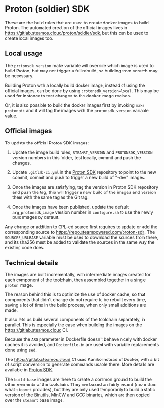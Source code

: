 Proton (soldier) SDK
====================

These are the build rules that are used to create docker images to build
Proton. The automated creation of the official images lives in
<https://gitlab.steamos.cloud/proton/soldier/sdk>, but this can be
used to create local images too.

Local usage
-----------

The `protonsdk_version` make variable will override which image is used
to build Proton, but may not trigger a full rebuild, so building from
scratch may be necessary.

Building Proton with a locally build docker image, instead of using the
official images, can be done by using `protonsdk_version=local`. This
may be used for instance to test changes to the docker image recipes.

Or, it is also possible to build the docker images first by invoking
`make protonsdk` and it will tag the images with the `protonsdk_version`
variable value.

Official images
---------------

To update the official Proton SDK images:

1) Update the image build rules, `STEAMRT_VERSION` and
   `PROTONSDK_VERSION` version numbers in this folder, test locally,
   commit and push the changes.

2) Update `.gitlab-ci.yml` in the
   [Proton SDK](https://gitlab.steamos.cloud/proton/soldier/sdk)
   repository to point to the new commit, commit and push to trigger a
   new build of "-dev" images.

3) Once the images are satisfying, tag the version in Proton SDK
   repository and push the tag, this will trigger a new build of the
   images and version them with the same tag as the Git tag.

4) Once the images have been published, update the default
   `arg_protonsdk_image` version number in `configure.sh` to use the
   newly built images by default.

Any change or addition to GPL-ed source first requires to update or add
the corresponding source to <https://repo.steampowered.com/proton-sdk>.
The `SOURCES_URLBASE` variable must be used to download the sources
from there, and its sha256 must be added to validate the sources in the
same way the existing code does.

Technical details
-----------------

The images are built incrementally, with intermediate images created
for each component of the toolchain, then assembled together in a single
`proton` image.

The reason behind this is to optimize the use of docker cache, so that
components that didn't change do not require to be rebuilt every time,
saving a lot of time in the build process, when only small additions are
made.

It also lets us build several components of the toolchain separately,
in parallel. This is especially the case when building the images on
the <https://gitlab.steamos.cloud> CI.

Because the `ARG` parameter in Dockerfile doesn't behave nicely with
docker caches it is avoided, and `Dockerfile.in` are used with variable
replacements done using `sed`.

The <https://gitlab.steamos.cloud> CI uses Kaniko instead of Docker,
with a bit of script conversion to generate commands usable there. More
details are available in
[Proton SDK](https://gitlab.steamos.cloud/proton/soldier/sdk).

The `build-base` images are there to create a common ground to build the
other elements of the toolchain. They are based on fairly recent (more
than what `steamrt` provides), but they are only used temporarily to
build a static version of the Binutils, MinGW and GCC binaries, which
are then copied over the `steamrt` base image.

